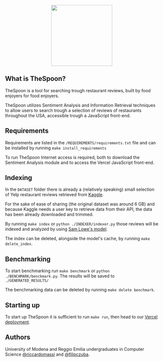 <div align="center">
  <img width="200" height="200" src="https://github.com/riccardomassi/TheSpoon/blob/main/GUI/public/dark/dark-mode-logo.png">
</div>

## What is TheSpoon?
TheSpoon is a tool for searching trough restaurant reviews, built by food enjoyers for food enjoyers.

TheSpoon utilizes Sentiment Analysis and Information Retrieval techniques to allow users to search trough a selection of reviews of restaurants throughout the USA, accessible trough a JavaScript front-end.

## Requirements
Requirements are listed in the `/REQUIREMENTS/requirements.txt` file and can be installed by running `make install_requirements`

To run TheSpoon Internet access is required, both to download the Sentiment Analysis module and to access the Vercel JavaScript front-end.

## Indexing
In the `DATASET` folder there is already a (relatively speaking) small selection of Yelp restaurant reviews retrieved from [Kaggle](https://www.kaggle.com/datasets/yelp-dataset/yelp-dataset).

For the sake of ease of sharing (the original dataset was around 6 GB) and because Kaggle needs a user key to retrieve data from their API, the data has been already downloaded and trimmed.

By running `make index` or `python ./INDEXER/indexer.py` those reviews will be indexed and analyzed by using [Sam Lowe's model](https://huggingface.co/SamLowe/roberta-base-go_emotions).

The index can be deleted, alongside the model's cache, by running `make delete_index`.

## Benchmarking
To start benchmarking run `make benchmark` or `python ./BENCHMARK/benckmark.py`. The results will be saved to `./GENERATED_RESULTS/`

The benchmarking data can be deleted by running `make delete benchmark`.

## Starting up
To start up TheSpoon it is sufficient to run `make run`, then head to our [Vercel deployment](https://thespoon.vercel.app).

## Authors
 University of Modena and Reggio Emilia undergraduates in Computer Science [@riccardomassi](https://github.com/riccardomassi/) and [@filipczuba](https://github.com/filipczuba/).
